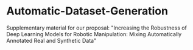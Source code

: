 # Automatic-Dataset-Generation
Supplementary material for our proposal: "Increasing the Robustness of Deep Learning Models for Robotic Manipulation: Mixing Automatically Annotated Real and Synthetic Data"
